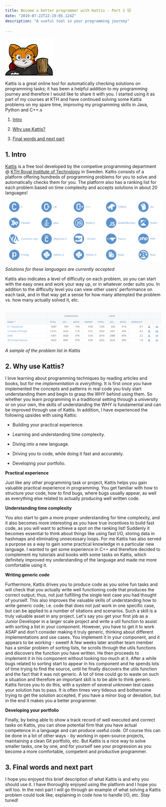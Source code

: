 ```yaml
---
title: Become a better programmer with Kattis - Part 1 🐱
date: "2019-07-22T22:19:05.124Z"
description: "A useful tool in your programming journey"

---
```


<a href="https://open.kattis.com/"><img src="kattis-logo.png"/></a>

Kattis is a great online tool for automatically checking solutions on programming tasks; it has been a helpful addition to my programming journey and therefore I would like to share it with you. I started using it as part of my courses at KTH and have continued solving some Kattis problems on my spare time, improving my programming skills in Java, Python and C++.s

1. [Intro](#intro)
2. [Why use Kattis?](#why-use-kattis)

3. [Final words and next part](#final-words)

## <a name="intro"> 1. Intro</a>

[Kattis](https://open.kattis.com) is a free tool developed by the competive programming department @ [KTH Royal Institute of Technology](https://www.kth.se/) in Sweden. Kattis consists of a platform offering hundreds of programming problems for you to solve and automatically checks them for you. The platform also has a ranking list for each problem based on time complexity and accepts solutions in about 20 languages!

![kattis-languages](kattis-languages.png)

*Solutions for these languages are currently accepted*



Kattis also indicates a level of difficulty on each problem, so you can start with the easy ones and work your way up, or in whatever order suits you. In addition to the difficulty level you can view other users' performance on each task, and in that way get a sense for how many attempted the problem vs. how many actually solved it, etc.

​			![problem-list](problem-list.png)

*A sample of the problem list in Kattis*



## <a name="why-use-kattis">2. Why use Kattis?</a>

I love learning about programming techniques by reading articles and books, but for me *implementation is everything*. It is first once you have implemented the concepts and patterns in real code you truly start understanding them and begin to grasp the WHY behind using them. So whether you learn programming in a traditional setting through a university or on your own, the skills of understanding the WHY is fundamental and can be improved through use of Kattis. In addition, I have experienced the following upsides with using Kattis:

- Building your practical experience.

- Learning and understanding time complexity.
- Diving into a new language.
- Driving you to code, while doing it fast and accurately.
- Developing your portfolio.



**Practical experience**

Just like any other programming task or project, Kattis helps you gain valuable practical experience in programming. You get familiar with how to structure your code, how to find bugs, where bugs usually appear, as well as everything else related to actually producing well written code. 



**Understanding time complexity**

You also start to gain a more proper understanding for time complexity, and it also becomes more interesting as you have true incentives to build fast code, as you will want to achieve a spot on the ranking list! Suddenly it becomes essential to think about things like using fast I/O, storing data in hashmaps and eliminating unnecessary loops. For me Kattis has also served a purpose as a way to gain some practical knowledge in a particular new language. I wanted to get some experience in C++ and therefore decided to complement my tutorials and books with some tasks on Kattis, which definitely improved my understanding of the language and made me more comfortable using it. 



**Writing generic code**

Furthermore, Kattis drives you to produce code as you solve fun tasks and will check that you actually write well functioning code that produces the correct output; thus, not just fulfilling the single test case you had thought of yourself. This also improves the valuable skills of understanding how to write generic code; i.e. code that does not just work in one specific case, but can be applied to a number of sitations and scenarios. Such a skill is a truly valuable asset in any project. Let's say you get your first job as a Junior Developer in a larger scale project and write a util function to assist with sorting a list in your component. However, you have to get it to work ASAP and don't consider making it truly generic, thinking about different implementations and use cases. You implement it in your component, and it appears to be working - sweet! A few weeks later another team member has a similar problem of sorting lists, he scrolls through the utils functions and discovers the function you have written. He then proceeds to implement it in his component without looking too much at it. After a while bugs related to sorting start to appear in his component and he spends lots of time trying to find the source, until he finally discovers the utils function and the fact that it was not generic. A lot of time could go to waste on such a situation and therefore an important skill is to be able to think generic. Kattis forces you to do this, with a system of several unknown test cases your solution has to pass. It is often times very tideous and bothersome trying to get the solution accepted, if you have a minor bug or deviation, but in the end it makes you a better programmer. 



**Developing your portfolio**

Finally, by being able to show a track record of well executed and correct tasks on Kattis, you can show potential firm that you have actual competence in a language and can produce useful code. Of course this can be done in a lot of other ways - by working in open-source projects, maintaining a clean Git portfolio, etc. But Kattis is a nice way to solve smaller tasks, one by one, and for yourself see your progression as you become a more comfortable, competent and productive programmer.



## <a name="final-words">3. Final words and next part</a>

I hope you enjoyed this brief description of what Kattis is and why you should use it. I have thoroughly enjoyed using the platform and I hope you will too. In the next part I will go through an example of what solving a Kattis problem could look like; explaining in code how to handle I/O, etc. Stay tuned!